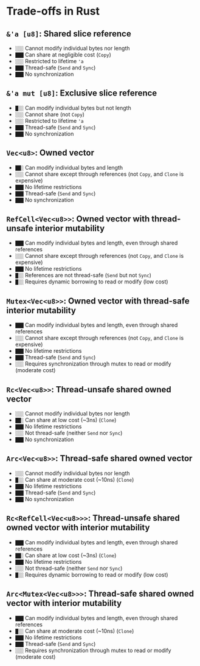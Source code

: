 # Trade-offs in Rust

## `&'a [u8]`: Shared slice reference

  - `░░░` Cannot modify individual bytes nor length
  - `███` Can share at negligible cost (`Copy`)
  - `░░░` Restricted to lifetime `'a`
  - `███` Thread-safe (`Send` and `Sync`)
  - `███` No synchronization

## `&'a mut [u8]`: Exclusive slice reference

  - `█░░` Can modify individual bytes but not length
  - `░░░` Cannot share (not `Copy`)
  - `░░░` Restricted to lifetime `'a`
  - `███` Thread-safe (`Send` and `Sync`)
  - `███` No synchronization

## `Vec<u8>`: Owned vector

  - `██░` Can modify individual bytes and length
  - `░░░` Cannot share except through references (not `Copy`, and `Clone` is expensive)
  - `███` No lifetime restrictions
  - `███` Thread-safe (`Send` and `Sync`)
  - `███` No synchronization

## `RefCell<Vec<u8>>`: Owned vector with thread-unsafe interior mutability

  - `███` Can modify individual bytes and length, even through shared references
  - `░░░` Cannot share except through references (not `Copy`, and `Clone` is expensive)
  - `███` No lifetime restrictions
  - `█░░` References are not thread-safe (`Send` but not `Sync`)
  - `█░░` Requires dynamic borrowing to read or modify (low cost)

## `Mutex<Vec<u8>>`: Owned vector with thread-safe interior mutability

  - `███` Can modify individual bytes and length, even through shared references
  - `░░░` Cannot share except through references (not `Copy`, and `Clone` is expensive)
  - `███` No lifetime restrictions
  - `███` Thread-safe (`Send` and `Sync`)
  - `░░░` Requires synchronization through mutex to read or modify (moderate cost)

## `Rc<Vec<u8>>`: Thread-unsafe shared owned vector

  - `░░░` Cannot modify individual bytes nor length
  - `██░` Can share at low cost (~3ns) (`Clone`)
  - `███` No lifetime restrictions
  - `░░░` Not thread-safe (neither `Send` nor `Sync`)
  - `███` No synchronization

## `Arc<Vec<u8>>`: Thread-safe shared owned vector

  - `░░░` Cannot modify individual bytes nor length
  - `█░░` Can share at moderate cost (~10ns) (`Clone`)
  - `███` No lifetime restrictions
  - `███` Thread-safe (`Send` and `Sync`)
  - `███` No synchronization

## `Rc<RefCell<Vec<u8>>>`: Thread-unsafe shared owned vector with interior mutability

  - `███` Can modify individual bytes and length, even through shared references
  - `██░` Can share at low cost (~3ns) (`Clone`)
  - `███` No lifetime restrictions
  - `░░░` Not thread-safe (neither `Send` nor `Sync`)
  - `█░░` Requires dynamic borrowing to read or modify (low cost)

## `Arc<Mutex<Vec<u8>>>`: Thread-safe shared owned vector with interior mutability

  - `███` Can modify individual bytes and length, even through shared references
  - `█░░` Can share at moderate cost (~10ns) (`Clone`)
  - `███` No lifetime restrictions
  - `███` Thread-safe (`Send` and `Sync`)
  - `░░░` Requires synchronization through mutex to read or modify (moderate cost)

